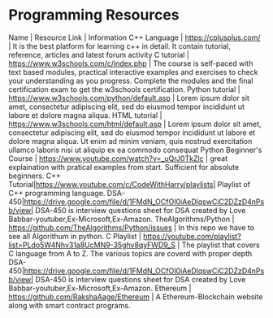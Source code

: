 # Programming Resources
Name | Resource Link | Information
C++ Language | https://cplusplus.com/ | It is the best platform for learning c++ in detail. It contain tutorial, reference, articles and latest forum activity
C tutorial | https://www.w3schools.com/c/index.php | The course is self-paced with text based modules, practical interactive examples and exercises to check your understanding as you progress. Complete the modules and the final certification exam to get the w3schools certification.
Python tutorial | https://www.w3schools.com/python/default.asp | Lorem ipsum dolor sit amet, consectetur adipiscing elit, sed do eiusmod tempor incididunt ut labore et dolore magna aliqua. 
HTML tutorial | https://www.w3schools.com/html/default.asp | Lorem ipsum dolor sit amet, consectetur adipiscing elit, sed do eiusmod tempor incididunt ut labore et dolore magna aliqua. Ut enim ad minim veniam, quis nostrud exercitation ullamco laboris nisi ut aliquip ex ea commodo consequat
Python Beginner's Course | https://www.youtube.com/watch?v=_uQrJ0TkZlc | great explaination with pratical examples from start. Sufficient for absolute beginners.
C++ Tutorial|https://www.youtube.com/c/CodeWithHarry/playlists| Playlist of C++ programming language.
DSA-450|https://drive.google.com/file/d/1FMdN_OCfOI0iAeDlqswCiC2DZzD4nPsb/view| DSA-450 is interview questions sheet for DSA created by Love Babbar-youtuber,Ex-Microsoft,Ex-Amazon.
TheAlgorithms/Python | https://github.com/TheAlgorithms/Python/issues | In this repo we have to see all Algorithum in python. 
C Playlist | https://youtube.com/playlist?list=PLdo5W4Nhv31a8UcMN9-35ghv8qyFWD9_S | The playlist that covers C language from A to Z. The various topics are coverd with proper depth
DSA-450|https://drive.google.com/file/d/1FMdN_OCfOI0iAeDlqswCiC2DZzD4nPsb/view| DSA-450 is interview questions sheet for DSA created by Love Babbar-youtuber,Ex-Microsoft,Ex-Amazon.
Ethereum | https://github.com/RakshaAage/Ethereum  | A Ethereum-Blockchain website along with smart contract programs. 
